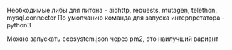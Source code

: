Необходимые либы для питона - aiohttp, requests, mutagen, telethon, mysql.connector
По умолчанию команда для запуска интерпретатора - python3

Можно запускать ecosystem.json через pm2, это наилучший вариант
